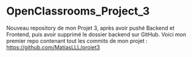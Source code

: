 # OpenClassrooms_Project_3

Nouveau repository de mon Projet 3, après avoir pushé Backend et Frontend, puis avoir supprimé le dossier backend sur GitHub.
Voici mon premier repo contenant tout les commits de mon projet :
https://github.com/MatiasLLL/projet3
